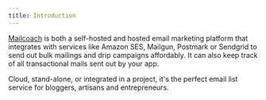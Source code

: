 ```yaml
---
title: Introduction
---
```


[Mailcoach](https://mailcoach.app) is both a self-hosted and hosted email marketing platform that integrates with services like Amazon SES, Mailgun, Postmark or Sendgrid to send out bulk mailings and drip campaigns affordably. It can also keep track of all transactional mails sent out by your app.

Cloud, stand-alone, or integrated in a project, it's the perfect email list service for bloggers, artisans and entrepreneurs.
